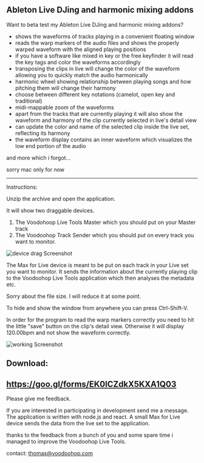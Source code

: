 Ableton Live DJing and harmonic mixing addons
------------------

Want to beta test my Ableton Live DJing and harmonic mixing addons?

- shows the waveforms of tracks playing in a convenient floating window
- reads the warp markers of the audio files and shows the properly warped waveform with the aligned playing positions
- if you have a software like mixed in key or the free keyfinder it will read the key tags and color the waveforms accordingly
- transposing the clips in live will change the color of the waveform allowing you to quickly match the audio harmonically
- harmonic wheel showing relationship between playing songs and how pitching them will change their harmony
- choose between different key notations (camelot, open key and traditional)
- midi-mappable zoom of the waveforms
- apart from the tracks that are currently playing it will also show the waveform and harmony of the clip currently selected in live's detail view
- can update the color and name of the selected clip inside the live set, reflecting its harmony
- the waveform display contains an inner waveform which visualizes the low end portion of the audio

and more which i forgot...

sorry mac only for now

-------------------------------
Instructions:

Unzip the archive and open the application.

It will show two draggable devices.
1) The Voodohoop Live Tools Master which you should put on your Master track
2) The Voodoohop Track Sender which you should put on every track you want to monitor.

![device drag Screenshot][devicedrag]

The Max for Live device is meant to be put on each track in your Live set you want to monitor. It sends the information about the currently playing clip to the Voodoohop Live Tools application which then analyses the metadata etc.

Sorry about the file size. I will reduce it at some point. 

To hide and show the window from anywhere you can press Ctrl-Shift-V.

In order for the program to read the warp markers correctly you need to hit the little "save" button on the clip's detail view. Otherwise it will display 120.00bpm and not show the waveform correctly.

![working Screenshot][working]

Download:
--------------
https://goo.gl/forms/EK0lCZdkX5KXA1Q03
--------------

Please give me feedback.

If you are interested in participating in development send me a message. The application is written with node.js and react. A small Max for Live device sends the data from the live set to the application.

thanks to the feedback from a bunch of you and some spare time i managed to improve the Voodoohop Live Tools. 

contact: thomas@voodoohop.com


[devicedrag]: https://github.com/voodoohop/voodoohop-ableton-tools/blob/master/screenshot_device_drag.png?raw=true "Voodoohop Live Tools opening screenshot"
[working]: https://github.com/voodoohop/voodoohop-ableton-tools/blob/master/screenshot_working.png?raw=true "Voodoohop Live Tools working screenshot"
